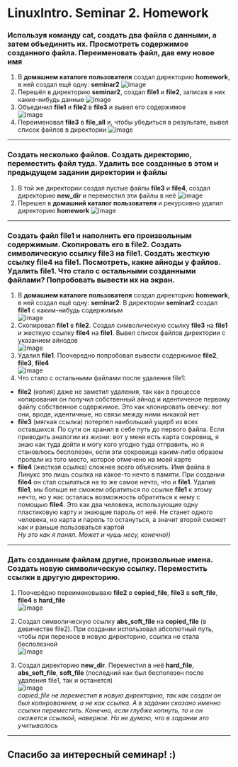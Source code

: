 # LinuxIntro. Seminar 2. Homework
### Используя команду cat, создать два файла с данными, а затем объединить их. Просмотреть содержимое созданного файла. Переименовать файл, дав ему новое имя  
1. В **домашнем каталоге пользователя** создал директорию **homework**, в ней создал ещё одну: **seminar2**
![image](https://user-images.githubusercontent.com/108574612/215724778-056dce84-c0d4-482c-a6ca-b8f9cbc581ba.png)
2. Перешёл в директорию **seminar2**, создал **file1** и **file2**, записав в них какие-нибудь данные
![image](https://user-images.githubusercontent.com/108574612/215727635-dde87192-32f0-4765-97a7-70aa20273772.png)
3. Объединил **file1** и **file2** в **file3** и вывел его содержимое  
![image](https://user-images.githubusercontent.com/108574612/215729254-baaf5345-53b3-4b98-b4e5-e4e23958c42e.png)
4. Переименовал **file3** в **file_all** и, чтобы убедиться в результате, вывел список файлов в директории
![image](https://user-images.githubusercontent.com/108574612/215730457-3ab6ded3-b14e-4839-ba21-d0b2ac368057.png)
---
### Создать несколько файлов. Создать директорию, переместить файл туда. Удалить все созданные в этом и предыдущем задании директории и файлы
1. В той же директории создал пустые файлы **file3** и **file4**, создал директорию **new_dir** и переместил эти файлы в неё
![image](https://user-images.githubusercontent.com/108574612/215735947-bd790510-6571-46ab-bd96-07e568a4fc73.png)
2. Перешел в **домашний каталог пользователя** и рекурсивно удалил директорию **homework**
![image](https://user-images.githubusercontent.com/108574612/215736956-c5fd52af-8bd7-439d-82c9-249bea13575a.png)
---
### Создать файл file1 и наполнить его произвольным содержимым. Скопировать его в file2. Создать символическую ссылку file3 на file1. Создать жесткую ссылку file4 на file1. Посмотреть, какие айноды у файлов. Удалить file1. Что стало с остальными созданными файлами? Попробовать вывести их на экран.
1. В **домашнем каталоге пользователя** создал директорию **homework**, в ней создал ещё одну: **seminar2**. В директории **seminar2** создал **file1** с каким-нибудь содержимым  
![image](https://user-images.githubusercontent.com/108574612/215739489-a699de66-1f3f-491d-9e05-5ba9783ebb38.png)
2. Скопировал **file1** в **file2**. Создал символическую ссылку **file3** на **file1** и жесткую ссылку **file4** на **file1**. Вывел список файлов директории с указанием айнодов  
![image](https://user-images.githubusercontent.com/108574612/215741520-4b01e096-e07f-4dad-9d31-6da376eed8f5.png)
3. Удалил **file1**. Поочередно попробовал вывести содержимое **file2**, **file3**, **file4**  
![image](https://user-images.githubusercontent.com/108574612/215742816-8bb8662e-bba4-411a-befd-07877dc611ca.png)
4. Что стало с остальными файлами после удаления file1:
  - **file2** (копия) даже не заметил удаления, так как в процессе копирования он получил собственный айнод и идентиченое первому файлу собственное содержимое. Это как клонировать овечку: вот они, вроде, идентичные, но связи между ними никакой нет
  - **file3** (мягкая ссылка) потерпел наибольший ущерб из всех оставшихся. По сути он хранил в себе путь до первого файла. Если приводить аналогии из жизни: вот у меня есть карта сокровищ, я знаю как туда дойти и могу кого угодно туда отправить, но я становлюсь бесполезен, если эти сокровища каким-либо образом пропали из того место, которое отмечено на моей карте
  - **file4** (жесткая ссылка) сложнее всего объяснить. Имя файла в Линукс это лишь ссылка на какое-то нечто в памяти. При создании **file4** он стал ссылаться на то же самое нечто, что и **file1**. Удалив **file1**, мы больше не сможем обратиться по ссылке **file1** к этому нечто, но у нас осталась возможность обратиться к нему с помощью **file4**. Это как два человека, использующие одну пластиковую карту и знающие пароль от неё. Не станет одного человека, но карта и пароль то остануться, а значит второй сможет как и раньше пользоваться картой  
*Ну это как я понял. Может и чушь несу, конечно))*
---
### Дать созданным файлам другие, произвольные имена. Создать новую символическую ссылку. Переместить ссылки в другую директорию.
1. Поочерёдно переименовываю **file2** в **copied_file**, **file3** в **soft_file**, **file4** в **hard_file**  
![image](https://user-images.githubusercontent.com/108574612/215751156-eaf79b76-d769-4cb4-bd3d-b25c5255e613.png)
2. Создал символическую ссылку **abs_soft_file** на **copied_file** (в девичестве file2). При создании использовал абсолютный путь, чтобы при переносе в новую директорию, ссылка не стала бесполезной  
![image](https://user-images.githubusercontent.com/108574612/215758327-0ca6927f-60c5-4910-b69b-1c294f936573.png)

3. Создал директорию **new_dir**. Переместил в неё **hard_file**, **abs_soft_file**,  **soft_file** (последний как был бесполезен после удаления file1, так и останется)  
![image](https://user-images.githubusercontent.com/108574612/215759041-23e4effd-7a3b-4983-94e8-2f4c5f6b0f38.png)  
*copied_file не переместил в новую директорию, так как создан он был копированием, а не как ссылка. А в задании сказано именно ссылки переместить. Конечно, если глубже копнуть, то и он окажется ссылкой, наверное. Но не думаю, что в задании это учитывалось*
---
## Спасибо за интересный семинар! :)



